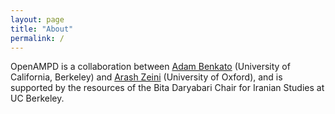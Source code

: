 ```yaml
---
layout: page
title: "About"
permalink: /
---
```


OpenAMPD is a collaboration between [Adam Benkato](http://adambenkato.com) (University of California, Berkeley) and [Arash Zeini](https://www.arashzeini.com) (University of Oxford), and is supported by the resources of the Bita Daryabari Chair for Iranian Studies at UC Berkeley.
